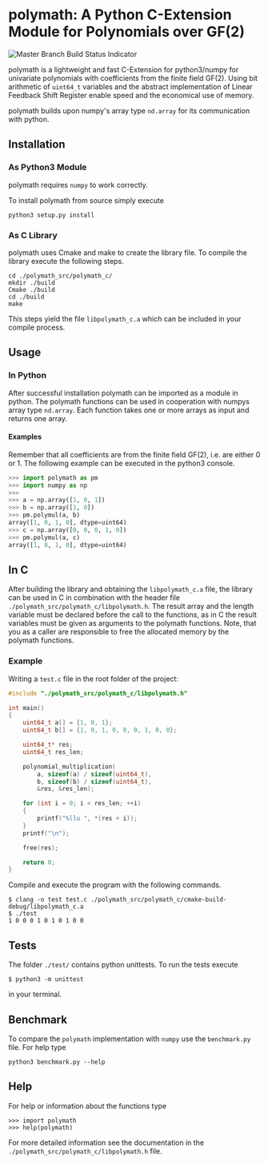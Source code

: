 # polymath: A Python C-Extension Module for Polynomials over GF(2)
![Master Branch Build Status Indicator](https://travis-ci.org/taudor/polymath.svg?branch=master)

polymath is a lightweight and fast C-Extension for python3/numpy for
univariate polynomials with coefficients from the finite field GF(2).
Using bit arithmetic of `uint64_t` variables and the abstract
implementation of Linear Feedback Shift Register enable speed and the
economical use of memory.

polymath builds upon numpy's array type `nd.array` for its communication
with python.

## Installation

### As Python3 Module

polymath requires `numpy` to work correctly.

To install polymath from source simply execute

```
python3 setup.py install
```


### As C Library

polymath uses Cmake and make to create the library file. To compile the
library execute the following steps.

```
cd ./polymath_src/polymath_c/
mkdir ./build
Cmake ./build
cd ./build
make
```

This steps yield the file `libpolymath_c.a` which can be included in
your compile process.

## Usage

### In Python

After successful installation polymath can be imported as a module
in python. The polymath functions can be used in cooperation with
numpys array type `nd.array`. Each function takes one or more arrays
as input and returns one array.

#### Examples

Remember that all coefficients are from the finite field GF(2), i.e.
are either 0 or 1. The following example can be executed in the
python3 console.

```python
>>> import polymath as pm
>>> import numpy as np
>>>
>>> a = np.array([1, 0, 1])
>>> b = np.array([1, 0])
>>> pm.polymul(a, b)
array([1, 0, 1, 0], dtype=uint64)
>>> c = np.array([0, 0, 0, 1, 0])
>>> pm.polymul(a, c)
array([1, 0, 1, 0], dtype=uint64)
```


## In C

After building the library and obtaining the `libpolymath_c.a` file, the
library can be used in C in combination with the header file
`./polymath_src/polymath_c/libpolymath.h`. The result array and the
length variable must be declared before the call to the functions, as in
C the result variables must be given as arguments to the polymath
functions. Note, that you as a caller are responsible to free the
allocated memory by the polymath functions.

### Example

Writing a `test.c` file in the root folder of the project:

```C
#include "./polymath_src/polymath_c/libpolymath.h"

int main()
{
	uint64_t a[] = {1, 0, 1};
	uint64_t b[] = {1, 0, 1, 0, 0, 0, 1, 0, 0};

	uint64_t* res;
	uint64_t res_len;

	polynomial_multiplication(
		a, sizeof(a) / sizeof(uint64_t),
		b, sizeof(b) / sizeof(uint64_t),
		&res, &res_len);

	for (int i = 0; i < res_len; ++i)
	{
		printf("%llu ", *(res + i));
	}
	printf("\n");

	free(res);

	return 0;
}
```

Compile and execute the program with the following commands.

```
$ clang -o test test.c ./polymath_src/polymath_c/cmake-build-debug/libpolymath_c.a
$ ./test
1 0 0 0 1 0 1 0 1 0 0
```


## Tests

The folder `./test/` contains python unittests. To run the tests execute

```
$ python3 -m unittest
```

in your terminal.

## Benchmark

To compare the `polymath` implementation with `numpy` use the
`benchmark.py` file. For help type

```
python3 benchmark.py --help
```

## Help

For help or information about the functions type

```
>>> import polymath
>>> help(polymath)
```

For more detailed information see the documentation in the
`./polymath_src/polymath_c/libpolymath.h` file.